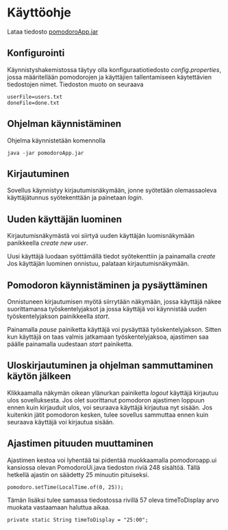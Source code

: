 # Käyttöohje

Lataa tiedosto [pomodoroApp.jar](https://github.com/Aleksipa/ot-harjoitustyo/releases/tag/loppupalautus)

## Konfigurointi

Käynnistyshakemistossa täytyy olla konfiguraatiotiedosto _config.properties_, jossa määritellään pomodorojen ja käyttäjien tallentamiseen käytettävien tiedostojen nimet. Tiedoston muoto on seuraava

```
userFile=users.txt
doneFile=done.txt
```

## Ohjelman käynnistäminen

Ohjelma käynnistetään komennolla 

```
java -jar pomodoroApp.jar
```

## Kirjautuminen

Sovellus käynnistyy kirjautumisnäkymään, jonne syötetään olemassaoleva käyttäjätunnus syötekenttään ja painetaan _login_.

## Uuden käyttäjän luominen

Kirjautumisnäkymästä voi siirtyä uuden käyttäjän luomisnäkymään panikkeella _create new user_.

Uusi käyttäjä luodaan syöttämällä tiedot syötekenttiin ja painamalla _create_ Jos käyttäjän luominen onnistuu, palataan kirjautumisnäkymään.

## Pomodoron käynnistäminen ja pysäyttäminen

Onnistuneen kirjautumisen myötä siirrytään näkymään, jossa käyttäjä näkee suorittamansa työskentelyjaksot ja jossa käyttäjä voi käynnistää uuden työskentelyjakson painikkeella _start_.

Painamalla _pause_ painiketta käyttäjä voi pysäyttää työskentelyjakson. Sitten kun käyttäjä on taas valmis jatkamaan työskentelyjaksoa, ajastimen saa päälle painamalla uudestaan _start_ painiketta.

## Uloskirjautuminen ja ohjelman sammuttaminen käytön jälkeen

Klikkaamalla näkymän oikean ylänurkan painiketta _logout_ käyttäjä kirjautuu ulos sovelluksesta. Jos olet suorittanut pomodoron ajastimen loppuun ennen kuin kirjauduit ulos, voi seuraava käyttäjä kirjautua nyt sisään. Jos kuitenkin jätit pomodoron kesken, tulee sovellus sammuttaa ennen kuin seuraava käyttäjä voi kirjautua sisään.

## Ajastimen pituuden muuttaminen

Ajastimen kestoa voi lyhentää tai pidentää muokkaamalla pomodoroapp.ui kansiossa olevan PomodoroUi.java tiedoston riviä 248 sisältöä. Tällä hetkellä ajastin on säädetty 25 minuutin pituiseksi.

```
pomodoro.setTime(LocalTime.of(0, 25));
```

Tämän lisäksi tulee samassa tiedostossa rivillä 57 oleva timeToDisplay arvo muokata vastaamaan haluttua aikaa. 

```
private static String timeToDisplay = "25:00";
```